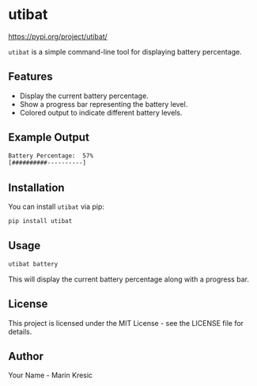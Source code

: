 # utibat

https://pypi.org/project/utibat/

`utibat` is a simple command-line tool for displaying battery percentage.
## Features

- Display the current battery percentage.
- Show a progress bar representing the battery level.
- Colored output to indicate different battery levels.

## Example Output
```sh
Battery Percentage:  57%
[##########----------]
```

## Installation

You can install `utibat` via pip:

```sh
pip install utibat
```

## Usage
```sh
utibat battery
```
This will display the current battery percentage along with a progress bar.

## License
This project is licensed under the MIT License - see the LICENSE file for details.

## Author
Your Name - Marin Kresic
